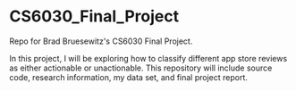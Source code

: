 # CS6030_Final_Project
Repo for Brad Bruesewitz's CS6030 Final Project.

In this project, I will be exploring how to classify different app store reviews as either actionable or unactionable. This repository will include source code, research information, my data set, and final project report.
